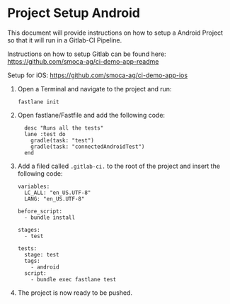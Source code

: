 # Project Setup Android

This document will provide instructions on how to setup a Android Project so that it will run in a Gitlab-CI Pipeline.

Instructions on how to setup Gitlab can be found here: https://github.com/smoca-ag/ci-demo-app-readme

Setup for iOS: https://github.com/smoca-ag/ci-demo-app-ios

1. Open a Terminal and navigate to the project and run:

   ```
   fastlane init
   ```

2. Open fastlane/Fastfile and add the following code:

   ```
     desc "Runs all the tests"
     lane :test do
       gradle(task: "test")
       gradle(task: "connectedAndroidTest")
     end
   ```

3. Add a filed called `.gitlab-ci.` to the root of the project and insert the following code:

   ```
   variables:
     LC_ALL: "en_US.UTF-8"
     LANG: "en_US.UTF-8"

   before_script:
     - bundle install

   stages:
     - test

   tests:
     stage: test
     tags:
       - android
     script:
       - bundle exec fastlane test
   ```

4. The project is now ready to be pushed.
